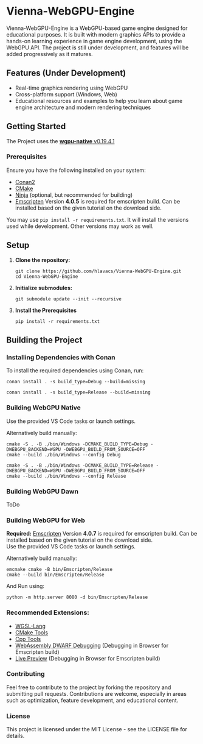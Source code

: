 # Vienna-WebGPU-Engine

Vienna-WebGPU-Engine is a WebGPU-based game engine designed for educational purposes. It is built with modern graphics APIs to provide a hands-on learning experience in game engine development, using the WebGPU API. The project is still under development, and features will be added progressively as it matures.

## Features (Under Development)

- Real-time graphics rendering using WebGPU
- Cross-platform support (Windows, Web)
- Educational resources and examples to help you learn about game engine architecture and modern rendering techniques


## Getting Started

The Project uses the [**wgpu-native** v0.19.4.1]() 

### Prerequisites

Ensure you have the following installed on your system:

- [Conan2](https://docs.conan.io/2/reference/commands/install.html)
- [CMake](https://cmake.org/download/)
- [Ninja](https://ninja-build.org/) (optional, but recommended for building)
- [Emscripten](https://emscripten.org/docs/getting_started/downloads.html) Version **4.0.5** is required for emscripten build. Can be installed based on the given tutorial on the download side.

You may use `pip install -r requirements.txt`. It will install the versions used while development. Other versions may work as well.

## Setup

1. **Clone the repository:**
   
   ```shell
   git clone https://github.com/hlavacs/Vienna-WebGPU-Engine.git
   cd Vienna-WebGPU-Engine
   ```

2. **Initialize submodules:**
   
   ```shell
   git submodule update --init --recursive
   ```

3. **Install the Prerequisites**
   
   ```shell
   pip install -r requirements.txt
   ```

## Building the Project

### Installing Dependencies with Conan

To install the required dependencies using Conan, run:

```shell
conan install . -s build_type=Debug --build=missing

conan install . -s build_type=Release --build=missing
```

### Building WebGPU Native

Use the provided VS Code tasks or launch settings.

Alternatively build manually:

```shell
cmake -S . -B ./bin/Windows -DCMAKE_BUILD_TYPE=Debug -DWEBGPU_BACKEND=WGPU -DWEBGPU_BUILD_FROM_SOURCE=OFF
cmake --build ./bin/Windows --config Debug

cmake -S . -B ./bin/Windows -DCMAKE_BUILD_TYPE=Release -DWEBGPU_BACKEND=WGPU -DWEBGPU_BUILD_FROM_SOURCE=OFF
cmake --build ./bin/Windows --config Release
```

### Building WebGPU Dawn

ToDo


### Building WebGPU for Web

**Required:** [Emscripten](https://emscripten.org/docs/getting_started/downloads.html) Version **4.0.7** is required for emscripten build. Can be installed based on the given tutorial on the download side. <br>
Use the provided VS Code tasks or launch settings. 

Alternatively build manually:

```shell
emcmake cmake -B bin/Emscripten/Release
cmake --build bin/Emscripten/Release
```

And Run using:

```shell
python -m http.server 8080 -d bin/Emscripten/Release
```

### Recommended Extensions:

- [WGSL-Lang](https://marketplace.visualstudio.com/items/?itemName=noah-labrecque.wgsl-lang)
- [CMake Tools](https://marketplace.visualstudio.com/items?itemName=ms-vscode.cmake-tools)
- [Cpp Tools](https://marketplace.visualstudio.com/items?itemName=ms-vscode.cpptools)
- [WebAssembly DWARF Debugging](https://marketplace.visualstudio.com/items?itemName=ms-vscode.wasm-dwarf-debugging) (Debugging in Browser for Emscripten build)
- [Live Preview](https://marketplace.visualstudio.com/items?itemName=ms-vscode.live-server) (Debugging in Browser for Emscripten build)

### Contributing

Feel free to contribute to the project by forking the repository and submitting pull requests. Contributions are welcome, especially in areas such as optimization, feature development, and educational content.

### License

This project is licensed under the MIT License - see the LICENSE file for details.


